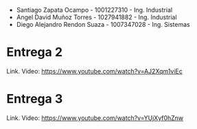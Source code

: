 - Santiago Zapata Ocampo - 1001227310 - Ing. Industrial
- Angel David Muñoz Torres - 1027941882 - Ing. Industrial
- Diego Alejandro Rendon Suaza - 1007347028 - Ing. Sistemas

# Entrega 2

Link. Video: https://www.youtube.com/watch?v=AJ2Xqm1viEc

# Entrega 3

Link. Video: https://www.youtube.com/watch?v=YUjXyf0hZnw
